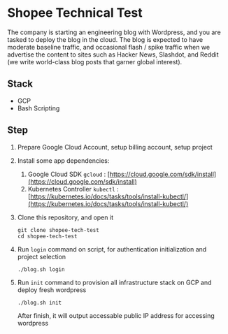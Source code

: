 # Shopee Technical Test

The company is starting an engineering blog with Wordpress, and you are tasked to deploy the blog in the cloud. The blog is expected to have moderate baseline traffic, and occasional flash / spike traffic when we advertise the content to sites such as Hacker News, Slashdot, and Reddit (we write world-class blog posts that garner global interest).

## Stack

- GCP
- Bash Scripting

## Step

1. Prepare Google Cloud Account, setup billing account, setup project
2. Install some app dependencies:
   1. Google Cloud SDK `gcloud` : [https://cloud.google.com/sdk/install](https://cloud.google.com/sdk/install)
   2. Kubernetes Controller `kubectl` : [https://kubernetes.io/docs/tasks/tools/install-kubectl/](https://kubernetes.io/docs/tasks/tools/install-kubectl/)
3. Clone this repository, and open it
   ```
   git clone shopee-tech-test
   cd shopee-tech-test
   ```
4. Run `login` command on script, for authentication initialization and project selection
   ```
   ./blog.sh login
   ```
5. Run `init` command to provision all infrastructure stack on GCP and deploy fresh wordpress

   ```
   ./blog.sh init
   ```

   After finish, it will output accessable public IP address for accessing wordpress
